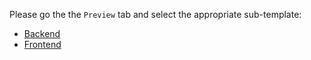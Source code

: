 Please go the the `Preview` tab and select the appropriate sub-template:

* [Backend](?expand=1&template=backend_pull_request_template.md)
* [Frontend](?expand=1&template=frontend_pull_request_template.md)